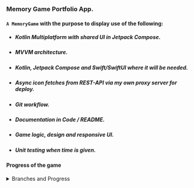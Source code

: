 ### Memory Game Portfolio App.

#### `A MemoryGame`  with the purpose to display use of the following:

* ##### Kotlin Multiplatform with shared UI in Jetpack Compose.
* ##### MVVM architecture.
* ##### Kotlin, Jetpack Compose and Swift/SwiftUI where it will be needed. 
* ##### Async icon fetches from REST-API via my own proxy server for deploy. 
* ##### Git workflow.
* ##### Documentation in Code / README.
* ##### Game logic, design and responsive UI.
* ##### Unit testing when time is given.


#### Progress of the game
<details>
<summary>Branches and Progress</summary><br>

###### Currently working on: `feature/score-from-timer-gameplay`

:white_check_mark: `feature/tile-component`. Is focused on creating a component for the tile and at click, the tile
should change it's state and show the content. It will also involve an animation when changing state.

:white_check_mark: `feature/ui-board`. Will be a simple board implementing a list of tile components.
Also, since I will be using MVVM, an early structure must be formed.

:white_check_mark: `feature/icons-from-api`. This feature is fetching a response from IconFinder 
with 10 icons of a certain keyword. The request is made to a render-url using a proxy server 
for this simple purpose. The proxy server has been a side-project to the game to handle API security.

<details>
<summary>Preview code snippet</summary>

```kotlin
// Extensions in Application.
import io.ktor.server.application.*

fun main(args: Array<String>) {
    io.ktor.server.netty.EngineMain.main(args)
}

fun Application.module() {
    configureRateLimit()
    configureSerialization()
    configureHTTP()
}
````

</details>

:white_check_mark: `feature/load-tiles-from-start-screen` Since we have a JSON-response from the proxy server,
handle the response and set the tile images. The render service is using a free version with longer 
activation time, therefore, show the user a start screen loading the service and response.

<details>
<summary>Preview image</summary>

![Preview](assets/preview.png)

</details>

:white_check_mark: `feature/compare-tiles-and-match` Compare the tiles. If they match, change
their state and appearance.

<details>
<summary>Preview image</summary>

![Matched Preview](assets/matched_preview.png)

</details>

:white_check_mark: `feature/score-from-timer-gameplay` Start the game with a timer and let
the score be based on how fast you solve the entire board.

<details>
<summary>Preview gameplay</summary>

![Gameplay](assets/android_gameplay.gif)

</details>

</details>